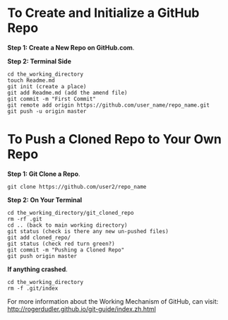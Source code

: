 # To Create and Initialize a GitHub Repo
**Step 1: Create a New Repo on GitHub.com**.  

**Step 2: Terminal Side**

```
cd the_working_directory
touch Readme.md
git init (create a place)
git add Readme.md (add the amend file)
git commit -m "First Commit"
git remote add origin https://github.com/user_name/repo_name.git
git push -u origin master
```

# To Push a Cloned Repo to Your Own Repo
**Step 1: Git Clone a Repo**.   
```
git clone https://github.com/user2/repo_name
```
**Step 2: On Your Terminal**
```
cd the_working_directory/git_cloned_repo
rm -rf .git
cd .. (back to main working directory)
git status (check is there any new un-pushed files)
git add cloned_repo/
git status (check red turn green?)
git commit -m "Pushing a Cloned Repo"
git push origin master
```

**If anything crashed**.  
```
cd the_working_directory
rm -f .git/index
```


For more information about the Working Mechanism of GitHub, can visit:
http://rogerdudler.github.io/git-guide/index.zh.html
